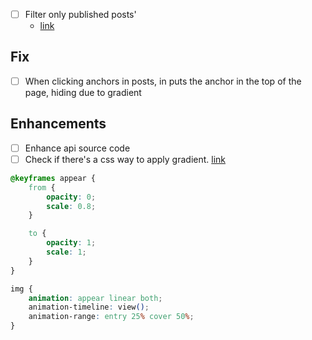 - [ ] Filter only published posts'
    - [link](https://akashrajpurohit.com/blog/set-up-draft-pages-effectively-in-astro-with-configdriven-content-authoring/)

## Fix

- [ ] When clicking anchors in posts, in puts the anchor in the top of the page, hiding due to gradient

## Enhancements

- [ ] Enhance api source code
- [ ] Check if there's a css way to apply gradient. [link](https://twitter.com/Una/status/1775508527731069069)

```css
@keyframes appear {
    from {
        opacity: 0;
        scale: 0.8;
    }

    to {
        opacity: 1;
        scale: 1;
    }
}

img {
    animation: appear linear both;
    animation-timeline: view();
    animation-range: entry 25% cover 50%;
}
```
